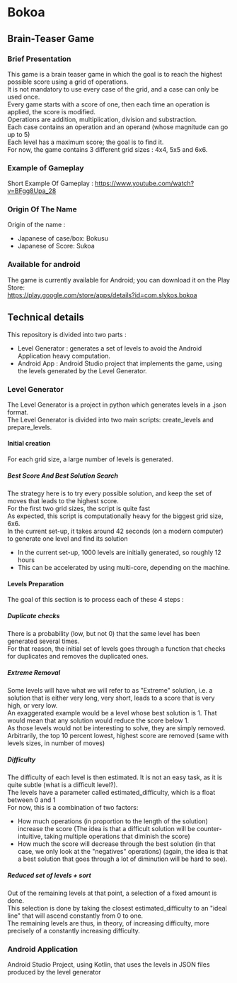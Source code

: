 # Bokoa

## Brain-Teaser Game

### Brief Presentation
This game is a brain teaser game in which the goal is to reach the highest possible score using a grid of operations.<br>
It is not mandatory to use every case of the grid, and a case can only be used once.<br>
Every game starts with a score of one, then each time an operation is applied, the score is modified.<br>
Operations are addition, multiplication, division and substraction.<br>
Each case contains an operation and an operand (whose magnitude can go up to 5)<br>
Each level has a maximum score; the goal is to find it.<br>
For now, the game contains 3 different grid sizes : 4x4, 5x5 and 6x6.<br>

### Example of Gameplay
Short Example Of Gameplay : https://www.youtube.com/watch?v=BFgg8Upa_28<br>

### Origin Of The Name
Origin of the name : <br>
- Japanese of case/box: Bokusu<br>
- Japanese of Score: Sukoa<br>

### Available for android
The game is currently available for Android; you can download it on the Play Store: <br>
https://play.google.com/store/apps/details?id=com.slykos.bokoa<br>


## Technical details

This repository is divided into two parts :<br>
- Level Generator : generates a set of levels to avoid the Android Application heavy computation.<br>
- Android App : Android Studio project that implements the game, using the levels generated by the Level Generator.<br>

### Level Generator
The Level Generator is a project in python which generates levels in a .json format.<br>
The Level Generator is divided into two main scripts: create_levels and prepare_levels.<br>

#### Initial creation
For each grid size, a large number of levels is generated.<br>

##### Best Score And Best Solution Search
The strategy here is to try every possible solution, and keep the set of moves that leads to the highest score.<br>
For the first two grid sizes, the script is quite fast<br>
As expected, this script is computationally heavy for the biggest grid size, 6x6.<br>
In the current set-up, it takes around 42 seconds (on a modern computer) to generate one level and find its solution<br>
- In the current set-up, 1000 levels are initially generated, so roughly 12 hours<br>
- This can be accelerated by using multi-core, depending on the machine.<br>

#### Levels Preparation
The goal of this section is to process each of these 4 steps : 

##### Duplicate checks
There is a probability (low, but not 0) that the same level has been generated several times.<br>
For that reason, the initial set of levels goes through a function that checks for duplicates and removes the duplicated ones.<br>

##### Extreme Removal
Some levels will have what we will refer to as "Extreme" solution, i.e. a solution that is either very long, very short, leads to a score that is very high, or very low. <br>
An  exaggerated example would be a level whose best solution is 1. That would mean that any solution would reduce the score below 1.<br>
As those levels would not be interesting to solve, they are simply removed.<br>
Arbitrarily, the top 10 percent lowest, highest score are removed (same with levels sizes, in number of moves)<br>

##### Difficulty
The difficulty of each level is then estimated. It is not an easy task, as it is quite subtle (what is a difficult level?).<br>
The levels have a parameter called estimated_difficulty, which is a float between 0 and 1<br>
For now, this is a combination of two factors: <br>
- How much operations (in proportion to the length of the solution) increase the score (The idea is that a difficult solution will be counter-intuitive, taking multiple operations that diminish the score)<br>
- How much the score will decrease through the best solution (in that case, we only look at the "negatives" operations) (again, the idea is that a best solution that goes through a lot of diminution will be hard to see).<br>

##### Reduced set of levels + sort
Out of the remaining levels at that point, a selection of a fixed amount is done.<br>
This selection is done by taking the closest estimated_difficulty to an "ideal line" that will ascend constantly from 0 to one.<br>
The remaining levels are thus, in theory, of increasing difficulty, more precisely of a constantly increasing difficulty.<br>

### Android Application
Android Studio Project, using Kotlin, that uses the levels in JSON files produced by the level generator<br>
